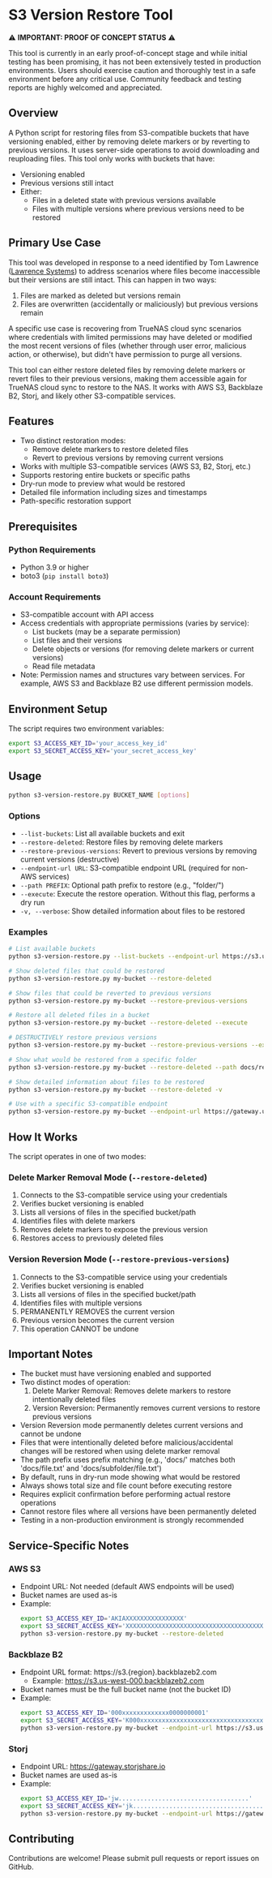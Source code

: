 # S3 Version Restore Tool

⚠️ **IMPORTANT: PROOF OF CONCEPT STATUS** ⚠️

This tool is currently in an early proof-of-concept stage and while initial testing has been promising, it has not been extensively tested in production environments. Users should exercise caution and thoroughly test in a safe environment before any critical use. Community feedback and testing reports are highly welcomed and appreciated.

## Overview

A Python script for restoring files from S3-compatible buckets that have versioning enabled, either by removing delete markers or by reverting to previous versions. It uses server-side operations to avoid downloading and reuploading files. This tool only works with buckets that have:

- Versioning enabled
- Previous versions still intact
- Either:
  - Files in a deleted state with previous versions available
  - Files with multiple versions where previous versions need to be restored

## Primary Use Case

This tool was developed in response to a need identified by Tom Lawrence ([Lawrence Systems](https://lawrencesystems.com)) to address scenarios where files become inaccessible but their versions are still intact. This can happen in two ways:

1. Files are marked as deleted but versions remain
2. Files are overwritten (accidentally or maliciously) but previous versions remain

A specific use case is recovering from TrueNAS cloud sync scenarios where credentials with limited permissions may have deleted or modified the most recent versions of files (whether through user error, malicious action, or otherwise), but didn't have permission to purge all versions.

This tool can either restore deleted files by removing delete markers or revert files to their previous versions, making them accessible again for TrueNAS cloud sync to restore to the NAS. It works with AWS S3, Backblaze B2, Storj, and likely other S3-compatible services.

## Features

- Two distinct restoration modes:
  - Remove delete markers to restore deleted files
  - Revert to previous versions by removing current versions
- Works with multiple S3-compatible services (AWS S3, B2, Storj, etc.)
- Supports restoring entire buckets or specific paths
- Dry-run mode to preview what would be restored
- Detailed file information including sizes and timestamps
- Path-specific restoration support

## Prerequisites

### Python Requirements

- Python 3.9 or higher
- boto3 (`pip install boto3`)

### Account Requirements

- S3-compatible account with API access
- Access credentials with appropriate permissions (varies by service):
  - List buckets (may be a separate permission)
  - List files and their versions
  - Delete objects or versions (for removing delete markers or current versions)
  - Read file metadata
- Note: Permission names and structures vary between services. For example, AWS S3 and Backblaze B2 use different permission models.

## Environment Setup

The script requires two environment variables:

```bash
export S3_ACCESS_KEY_ID='your_access_key_id'
export S3_SECRET_ACCESS_KEY='your_secret_access_key'
```

## Usage

```bash
python s3-version-restore.py BUCKET_NAME [options]
```

### Options

- `--list-buckets`: List all available buckets and exit
- `--restore-deleted`: Restore files by removing delete markers
- `--restore-previous-versions`: Revert to previous versions by removing current versions (destructive)
- `--endpoint-url URL`: S3-compatible endpoint URL (required for non-AWS services)
- `--path PREFIX`: Optional path prefix to restore (e.g., "folder/")
- `--execute`: Execute the restore operation. Without this flag, performs a dry run
- `-v, --verbose`: Show detailed information about files to be restored

### Examples

```bash
# List available buckets
python s3-version-restore.py --list-buckets --endpoint-url https://s3.us-west-004.backblazeb2.com

# Show deleted files that could be restored
python s3-version-restore.py my-bucket --restore-deleted

# Show files that could be reverted to previous versions
python s3-version-restore.py my-bucket --restore-previous-versions

# Restore all deleted files in a bucket
python s3-version-restore.py my-bucket --restore-deleted --execute

# DESTRUCTIVELY restore previous versions
python s3-version-restore.py my-bucket --restore-previous-versions --execute

# Show what would be restored from a specific folder
python s3-version-restore.py my-bucket --restore-deleted --path docs/reports/

# Show detailed information about files to be restored
python s3-version-restore.py my-bucket --restore-deleted -v

# Use with a specific S3-compatible endpoint
python s3-version-restore.py my-bucket --endpoint-url https://gateway.us1.storjshare.io --restore-deleted
```

## How It Works

The script operates in one of two modes:

### Delete Marker Removal Mode (`--restore-deleted`)

1. Connects to the S3-compatible service using your credentials
2. Verifies bucket versioning is enabled
3. Lists all versions of files in the specified bucket/path
4. Identifies files with delete markers
5. Removes delete markers to expose the previous version
6. Restores access to previously deleted files

### Version Reversion Mode (`--restore-previous-versions`)

1. Connects to the S3-compatible service using your credentials
2. Verifies bucket versioning is enabled
3. Lists all versions of files in the specified bucket/path
4. Identifies files with multiple versions
5. PERMANENTLY REMOVES the current version
6. Previous version becomes the current version
7. This operation CANNOT be undone

## Important Notes

- The bucket must have versioning enabled and supported
- Two distinct modes of operation:
  1. Delete Marker Removal: Removes delete markers to restore intentionally deleted files
  2. Version Reversion: Permanently removes current versions to restore previous versions
- Version Reversion mode permanently deletes current versions and cannot be undone
- Files that were intentionally deleted before malicious/accidental changes will be restored when using delete marker removal
- The path prefix uses prefix matching (e.g., 'docs/' matches both 'docs/file.txt' and 'docs/subfolder/file.txt')
- By default, runs in dry-run mode showing what would be restored
- Always shows total size and file count before executing restore
- Requires explicit confirmation before performing actual restore operations
- Cannot restore files where all versions have been permanently deleted
- Testing in a non-production environment is strongly recommended

## Service-Specific Notes

### AWS S3

- Endpoint URL: Not needed (default AWS endpoints will be used)
- Bucket names are used as-is
- Example:
  ```bash
  export S3_ACCESS_KEY_ID='AKIAXXXXXXXXXXXXXXXX'
  export S3_SECRET_ACCESS_KEY='XXXXXXXXXXXXXXXXXXXXXXXXXXXXXXXXXXXXXXXX'
  python s3-version-restore.py my-bucket --restore-deleted
  ```

### Backblaze B2

- Endpoint URL format: https://s3.{region}.backblazeb2.com
  - Example: https://s3.us-west-000.backblazeb2.com
- Bucket names must be the full bucket name (not the bucket ID)
- Example:
  ```bash
  export S3_ACCESS_KEY_ID='000xxxxxxxxxxxxx0000000001'
  export S3_SECRET_ACCESS_KEY='K000xxxxxxxxxxxxxxxxxxxxxxxxxxxxxxxxxxx'
  python s3-version-restore.py my-bucket --endpoint-url https://s3.us-west-000.backblazeb2.com --restore-deleted
  ```

### Storj

- Endpoint URL: https://gateway.storjshare.io
- Bucket names are used as-is
- Example:
  ```bash
  export S3_ACCESS_KEY_ID='jw....................................'
  export S3_SECRET_ACCESS_KEY='jk............................................'
  python s3-version-restore.py my-bucket --endpoint-url https://gateway.storjshare.io --restore-deleted
  ```

## Contributing

Contributions are welcome! Please submit pull requests or report issues on GitHub.
